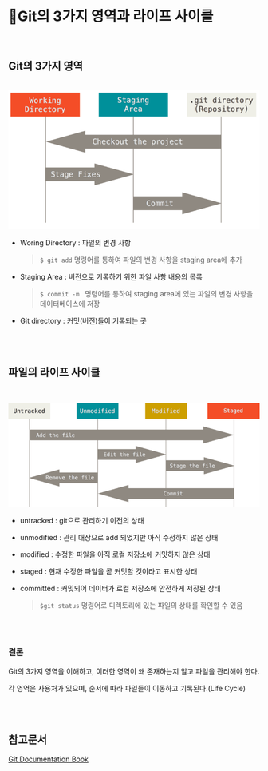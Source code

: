 # 🧮Git의 3가지 영역과 라이프 사이클

<br/>

## Git의 3가지 영역

<br/>![areas](git_lifecycle.assets/areas-16571537887631.png)

- Woring Directory : 파일의 변경 사항

  >  `$ git add` 명령어를 통하여 파일의 변경 사항을 staging area에 추가

- Staging Area : 버전으로 기록하기 위한 파일 사항 내용의 목록

  > `$ commit -m ` 명령어를 통하여 staging area에 있는 파일의 변경 사항을 데이터베이스에 저장

- Git directory : 커밋(버전)들이 기록되는 곳

<br/><br/>

## 파일의 라이프 사이클

<br/>

![lifecycle](git_lifecycle.assets/lifecycle.png)

- untracked :  git으로 관리하기 이전의 상태
- unmodified : 관리 대상으로 add 되었지만 아직 수정하지 않은 상태

- modified : 수정한 파일을 아직 로컬 저장소에 커밋하지 않은 상태

- staged : 현재 수정한 파일을 곧 커밋할 것이라고 표시한 상태 

- committed : 커밋되어 데이터가 로컬 저장소에 안전하게 저장된 상태

  > `$git status` 명령어로 디렉토리에 있는 파일의 상태를 확인할 수 있음

<br/><br/>

### **결론**

Git의 3가지 영역을 이해하고, 이러한 영역이 왜 존재하는지 알고 파일을 관리해야 한다.

각 영역은 사용처가 있으며, 순서에 따라 파일들이 이동하고 기록된다.(Life Cycle)

<br/><br/>

## 참고문서

[Git Documentation Book](https://git-scm.com/book/ko/v2)